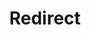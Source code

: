﻿---
layout: src/layouts/Redirect.astro
title: Redirect
redirect: https://yamldoc.liuyan.wang/docs/tenants/tenant-creation/tenanted-deployments
pubDate:  2023-01-01
navSearch: false
navSitemap: false
navMenu: false
---
